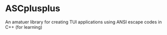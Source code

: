 # ASCplusplus
An amatuer library for creating TUI applications using ANSI escape codes in C++ (for learning)
